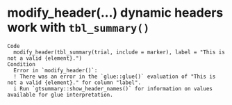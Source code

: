 # modify_header(...) dynamic headers work with `tbl_summary()`

    Code
      modify_header(tbl_summary(trial, include = marker), label = "This is not a valid {element}.")
    Condition
      Error in `modify_header()`:
      ! There was an error in the `glue::glue()` evaluation of "This is not a valid {element}." for column "label".
      i Run `gtsummary::show_header_names()` for information on values available for glue interpretation.

